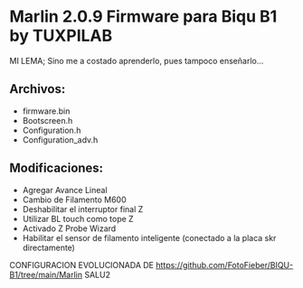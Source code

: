 Marlin 2.0.9 Firmware para Biqu B1 by TUXPILAB
==============================================

MI LEMA; Sino me a costado aprenderlo, pues tampoco enseñarlo...

Archivos:
--------------------
+ firmware.bin
+ Bootscreen.h
+ Configuration.h 
+ Configuration_adv.h 

Modificaciones:
--------------------
+ Agregar Avance Lineal
+ Cambio de Filamento M600
+ Deshabilitar el interruptor final Z
+ Utilizar BL touch como tope Z
+ Activado Z Probe Wizard
+ Habilitar el sensor de filamento inteligente (conectado a la placa skr directamente)


CONFIGURACION EVOLUCIONADA DE https://github.com/FotoFieber/BIQU-B1/tree/main/Marlin SALU2
